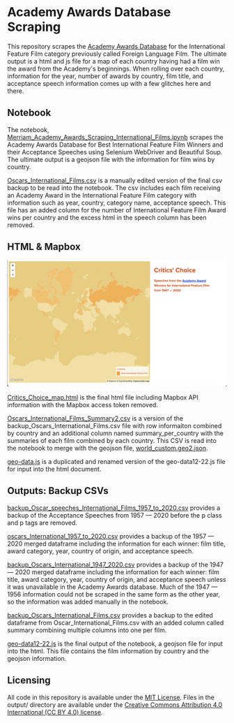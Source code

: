 # Academy Awards Database Scraping

This repository scrapes the [Academy Awards Database](https://awardsdatabase.oscars.org/search/) for the International Feature Film category previously called Foreign Language Film. The ultimate output is a html and js file for a map of each country having had a film win the award from the Academy's beginnings. When rolling over each country, information for the year, number of awards by country, film title, and acceptance speech information comes up with a few glitches here and there. 

## Notebook

The notebook, [Merriam_Academy_Awards_Scraping_International_Films.ipynb](Merriam_Academy_Awards_Scraping_International_Films.ipynb)
 scrapes the Academy Awards Database for Best International Feature Film Winners and their Acceptance Speeches using Selenium WebDriver and Beautiful Soup. The ultimate output is a geojson file with the information for film wins by country.
 


[Oscars_International_Films.csv](Oscars_International_Films.csv) is a manually edited version of the final csv backup to be read into the notebook. The csv includes each film receiving an Academy Award in the International Feature Film category with information such as year, country, category name, acceptance speech. This file has an added column for the number of International Feature Film Award wins per country and the excess html in the speech column has been removed.


## HTML & Mapbox

![Critics'_Choice_map_screenshot.png](html+mapbox/Critics'_Choice_map_screenshot.png)

[Critics_Choice_map.html](html+mapbox/Critics_Choice_map.html) is the final html file including Mapbox API information with the Mapbox access token removed.

[Oscars_International_Films_Summary2.csv](html+mapbox/Oscars_International_Films_Summary2.csv) is a version of the backup_Oscars_International_Films.csv file with row informaiton combined by country and an additional column named summary_per_country with the summaries of each film combined by each country. This CSV is read into the notebook to merge with the geojson file, [world_custom.geo2.json](html+mapbox/world_custom.geo2.json).

[geo-data.js](html+mapbox/geo-data.js) is a duplicated and renamed version of the geo-data12-22.js file for input into the html document. 


## Outputs: Backup CSVs
 
[backup_Oscar_speeches_International_Films_1957_to_2020.csv](outputs-backup-csvs/backup_Oscar_speeches_International_Films_1957_to_2020.csv) provides a backup of the Acceptance Speeches from 1957 — 2020 before the p class and p tags are removed. 
 
[oscars_International_1957_to_2020.csv](outputs-backup-csvs/oscars_International_1957_to_2020.csv) provides a backup of the 1957 — 2020 merged dataframe including the information for each winner: film title, award category, year, country of origin, and acceptance speech.
 
[backup_Oscars_International_1947_2020.csv](outputs-backup-csvs/backup_Oscars_International_1947_2020.csv) provides a backup of the 1947 — 2020 merged dataframe including the information for each winner: film title, award category, year, country of origin, and acceptance speech unless it was unavailable in the Academy Awards database. Much of the 1947 — 1956 information could not be scraped in the same form as the other year, so the information was added manually in the notebook. 

[backup_Oscars_International_Films.csv](outputs-backup-csvs/backup_Oscars_International_Films.csv) provides a backup to the edited dataframe from Oscar_International_Films.csv with an added column called summary combining multiple columns into one per film. 

[geo-data12-22.js](outputs-backup-csvs/geo-data12-22.js) is the final output of the notebook, a geojson file for input into the html. This file contains the film information by country and the geojson information.


## Licensing
All code in this repository is available under the [MIT License](https://opensource.org/licenses/MIT). Files in the output/ directory are available under the [Creative Commons Attribution 4.0 International (CC BY 4.0) license](https://creativecommons.org/licenses/by/4.0/).


